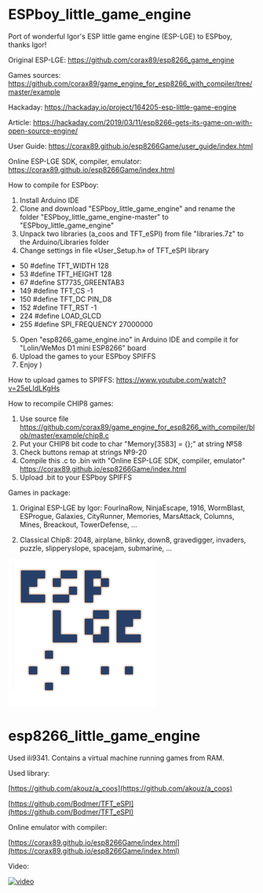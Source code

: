 # ESPboy_little_game_engine

Port of wonderful Igor's ESP little game engine (ESP-LGE) to ESPboy,
thanks Igor!

Original ESP-LGE:
https://github.com/corax89/esp8266_game_engine

Games sources:
https://github.com/corax89/game_engine_for_esp8266_with_compiler/tree/master/example

Hackaday:
https://hackaday.io/project/164205-esp-little-game-engine

Article:
https://hackaday.com/2019/03/11/esp8266-gets-its-game-on-with-open-source-engine/

User Guide:
https://corax89.github.io/esp8266Game/user_guide/index.html

Online ESP-LGE SDK, compiler, emulator:
https://corax89.github.io/esp8266Game/index.html

How to compile for ESPboy:
1. Install Arduino IDE
2. Clone and download "ESPboy_little_game_engine" and rename the folder "ESPboy_little_game_engine-master" to "ESPboy_little_game_engine"
3. Unpack two libraries (a_coos and TFT_eSPI) from file "libraries.7z" to the Arduino/Libraries folder
4. Change settings in file «User_Setup.h» of TFT_eSPI library
  - 50  #define TFT_WIDTH  128
  - 53  #define TFT_HEIGHT 128
  - 67  #define ST7735_GREENTAB3
  - 149 #define TFT_CS   -1
  - 150 #define TFT_DC   PIN_D8
  - 152 #define TFT_RST  -1  
  - 224 #define LOAD_GLCD
  - 255 #define SPI_FREQUENCY  27000000
5. Open "esp8266_game_engine.ino" in Arduino IDE and compile it for "Lolin/WeMos D1 mini ESP8266" board
6. Upload the games to your ESPboy SPIFFS 
7. Enjoy )

How to upload games to SPIFFS:
https://www.youtube.com/watch?v=25eLIdLKgHs


How to recompile CHIP8 games:
1. Use source file https://github.com/corax89/game_engine_for_esp8266_with_compiler/blob/master/example/chip8.c
2. Put your CHIP8 bit code to char "Memory[3583] = {};" at string №58
3. Check buttons remap at strings №9-20
4. Compile this .c to .bin with "Online ESP-LGE SDK, compiler, emulator" https://corax89.github.io/esp8266Game/index.html
5. Upload .bit to your ESPboy SPIFFS


Games in package:

1. Original ESP-LGE by Igor: FourInaRow, NinjaEscape, 1916, WormBlast, ESProgue, Galaxies, CityRunner, Memories, MarsAttack, Columns, Mines, Breackout, TowerDefense,
...

2. Classical Chip8: 2048, airplane, blinky, down8, gravedigger, invaders, puzzle, slipperyslope, spacejam, submarine, 
...




![logo](/logo.png)
# esp8266_little_game_engine
Used ili9341. Contains a virtual machine running games from RAM.

Used library:

[https://github.com/akouz/a_coos](https://github.com/akouz/a_coos)

[https://github.com/Bodmer/TFT_eSPI](https://github.com/Bodmer/TFT_eSPI)

Online emulator with compiler:

[https://corax89.github.io/esp8266Game/index.html](https://corax89.github.io/esp8266Game/index.html)

Video:

[![video](http://img.youtube.com/vi/roOQHuXNVoI/0.jpg)](https://www.youtube.com/watch?v=roOQHuXNVoI "ESP8266 game engine")

